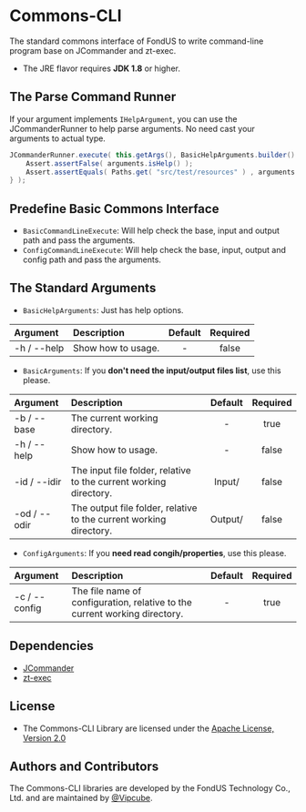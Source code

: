# Commons-CLI
The standard commons interface of FondUS to write command-line program base on JCommander and zt-exec.

- The JRE flavor requires **JDK 1.8** or higher.

## The Parse Command Runner

If your argument implements `IHelpArgument`, you can use the JCommanderRunner to help parse arguments.
No need cast your arguments to actual type.

```java
JCommanderRunner.execute( this.getArgs(), BasicHelpArguments.builder().build(), "UnitTest", arguments -> {
    Assert.assertFalse( arguments.isHelp() );
    Assert.assertEquals( Paths.get( "src/test/resources" ) , arguments.getBasePath() );
} );
```

## Predefine Basic Commons Interface

- `BasicCommandLineExecute`: Will help check the base, input and output path and pass the arguments.
- `ConfigCommandLineExecute`: Will help check the base, input, output and config path and pass the arguments.

## The Standard Arguments
- `BasicHelpArguments`: Just has help options.

| Argument | Description | Default | Required |
|:------ |:----------- |:-----------:|:-----------:|
| -h / --help | Show how to usage. | - | false |

- `BasicArguments`: If you **don't need the input/output files list**, use this please.

| Argument | Description | Default | Required |
|:------ |:----------- |:-----------:|:-----------:|
| -b / --base | The current working directory. | - | true |
| -h / --help | Show how to usage. | - | false |
| -id / --idir | The input file folder, relative to the current working directory. | Input/ | false |
| -od / --odir | The output file folder, relative to the current working directory. | Output/ | false |

- `ConfigArguments`: If you **need read congih/properties**, use this please.

| Argument | Description | Default | Required |
|:------ |:----------- |:-----------:|:-----------:|
| -c / --config | The file name of configuration, relative to the current working directory. | - | true |

## Dependencies
- [JCommander](https://github.com/cbeust/jcommander)
- [zt-exec](https://github.com/zeroturnaround/zt-exec)

## License
- The Commons-CLI Library are licensed under the [Apache License, Version 2.0](https://www.apache.org/licenses/LICENSE-2.0)

## Authors and Contributors
The Commons-CLI libraries are developed by the FondUS Technology Co., Ltd. and are maintained by [@Vipcube](https://github.com/Vipcube).
